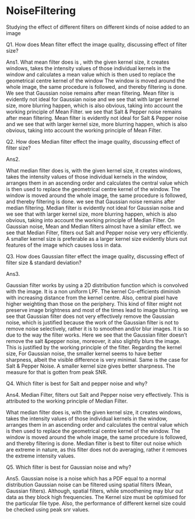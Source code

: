 # NoiseFiltering
Studying the effect of different filters on different kinds of noise added to an image

Q1. How does Mean filter effect the image quality, discussing effect of filter size? 

Ans1.
What mean filter does is , with the given kernel size, it creates windows, takes the intensity values of those individual kernels in the window and calculates a mean value which is then used to replace the geometrical centre kernel of the window The window is moved around the whole image, the same procedure is followed, and thereby filtering is done.
We see that Gaussian noise remains after mean filtering. Mean filter is evidently not ideal for Gaussian noise and we see that with larger kernel size, more blurring happen, which is also obvious, taking into account the working principle of Mean Filter.
we see that Salt & Pepper  noise remains after mean filtering. Mean filter is evidently not ideal for Salt & Pepper noise and we see that with larger kernel size, more blurring happen, which is also obvious, taking into account the working principle of Mean Filter.


 
Q2. How does Median filter effect the image quality, discussing effect of filter size? 

Ans2.

What median filter does is, with the given kernel size, it creates windows, takes the intensity values of those individual kernels in the window, arranges them in an ascending order and calculates the central value which is then used to replace the geometrical centre kernel of the window. The window is moved around the whole image, the same procedure is followed, and thereby filtering is done.
we see that Gaussian noise remains after median filtering. Median filter is evidently not ideal for Gaussian noise and we see that with larger kernel size, more blurring happen, which is also obvious, taking into account the working principle of Median Filter. On Gaussian noise, Mean and Median filters almost have a similar effect.
we see that Median Filter, filters out Salt and Pepper noise very very efficiently. A smaller kernel size is preferable as a larger kernel size evidently blurs out features of the image which causes loss in data.


Q3. How does Gaussian filter effect the image quality, discussing effect of filter size & standard deviation? 

Ans3.

Gaussian filter works by using a 2D distribution function which is convolved with the image.
It is a non uniform LPF. The kernel Co-efficients diminish with increasing distance from the kernel centre. Also, central pixel have higher weighting than those on the periphery.
This kind of filter might not preserve image brightness and most of the times lead to image blurring.
we see that Gaussian filter does not very effectively remove  the Gaussian noise, which is justified because the work of the Gaussian filter is not to remove noise selectively, rather it is to smoothen and/or blur images. It is so due to the way the filter works. 
Here we see that the Gaussian filter doesn’t remove the salt &pepper noise, moreover, it also slightly blurs the image. This is justified by the working principle of the filter.
Regarding the kernel size,
For Gaussian noise, the smaller kernel seems to have better sharpness, albeit the visible difference is very minimal.
Same is the case for Salt & Pepper Noise. A smaller kernel size gives better sharpness.
The measure for that is gotten from peak SNR.


 
Q4. Which filter is best for Salt and pepper noise and why? 

Ans4. Median Filter, filters out Salt and Pepper noise very effectively. This is attributed to the working principle of Median Filter.

What median filter does is, with the given kernel size, it creates windows, takes the intensity values of those individual kernels in the window, arranges them in an ascending order and calculates the central value which is then used to replace the geometrical centre kernel of the window. The window is moved around the whole image, the same procedure is followed, and thereby filtering is done.
Median filter is best to filter out noise which are extreme in nature, as this filter does not do averaging, rather it removes the extreme intensity values.



Q5. Which filter is best for Gaussian noise and why? 

Ans5. Gaussian noise is a noise which has a PDF equal to a normal distribution
Gaussian noise can be filtered using spatial filters (Mean, Gaussian filters).
Although, spatial filters, while smoothening may blur out data as they block high frequencies.
The Kernel size must be optimised for the particular file type. Also, the performance of different kernel size could be checked using peak snr values.

